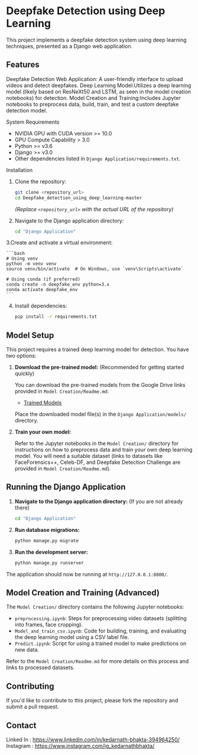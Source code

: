 # Deepfake Detection using Deep Learning

This project implements a deepfake detection system using deep learning techniques, presented as a Django web application.

## Features

Deepfake Detection Web Application: A user-friendly interface to upload videos and detect deepfakes.
Deep Learning Model:Utilizes a deep learning model (likely based on ResNeXt50 and LSTM, as seen in the model creation notebooks) for detection.
Model Creation and Training:Includes Jupyter notebooks to preprocess data, build, train, and test a custom deepfake detection model.

System Requirements

*   NVIDIA GPU with CUDA version >= 10.0
*   GPU Compute Capability > 3.0
*   Python >= v3.6
*   Django >= v3.0
*   Other dependencies listed in `Django Application/requirements.txt`.

 Installation

1.  Clone the repository:

    ```bash
    git clone <repository_url>
    cd Deepfake_detection_using_deep_learning-master
    ```

    *(Replace `<repository_url>` with the actual URL of the repository)*

2. Navigate to the Django application directory:

    ```bash
    cd "Django Application"
    ```

3.Create and activate a virtual environment:

    ```bash
    # Using venv
    python -m venv venv
    source venv/bin/activate  # On Windows, use `venv\Scripts\activate`

    # Using conda (if preferred)
    conda create -n deepfake_env python=3.x
    conda activate deepfake_env
    ```

4. Install dependencies:

    ```bash
    pip install -r requirements.txt
    ```

## Model Setup

This project requires a trained deep learning model for detection. You have two options:

1.  **Download the pre-trained model:** (Recommended for getting started quickly)

    You can download the pre-trained models from the Google Drive links provided in `Model Creation/Readme.md`:

    *   [Trained Models](https://drive.google.com/drive/folders/1UX8jXUXyEjhLLZ38tcgOwGsZ6XFSLDJ-?usp=sharing)

    Place the downloaded model file(s) in the `Django Application/models/` directory.

2.  **Train your own model:**

    Refer to the Jupyter notebooks in the `Model Creation/` directory for instructions on how to preprocess data and train your own deep learning model. You will need a suitable dataset (links to datasets like FaceForensics++, Celeb-DF, and Deepfake Detection Challenge are provided in `Model Creation/Readme.md`).

## Running the Django Application

1.  **Navigate to the Django application directory:** (If you are not already there)

    ```bash
    cd "Django Application"
    ```

2.  **Run database migrations:**

    ```bash
    python manage.py migrate
    ```

3.  **Run the development server:**

    ```bash
    python manage.py runserver
    ```

The application should now be running at `http://127.0.0.1:8000/`.

## Model Creation and Training (Advanced)

The `Model Creation/` directory contains the following Jupyter notebooks:

*   `preprocessing.ipynb`: Steps for preprocessing video datasets (splitting into frames, face cropping).
*   `Model_and_train_csv.ipynb`: Code for building, training, and evaluating the deep learning model using a CSV label file.
*   `Predict.ipynb`: Script for using a trained model to make predictions on new data.

Refer to the `Model Creation/Readme.md` for more details on this process and links to processed datasets.

## Contributing

If you'd like to contribute to this project, please fork the repository and submit a pull request.



## Contact

Linked In : https://www.linkedin.com/in/kedarnath-bhakta-394964250/
Instagram : https://www.instagram.com/ig_kedarnathbhakta/
